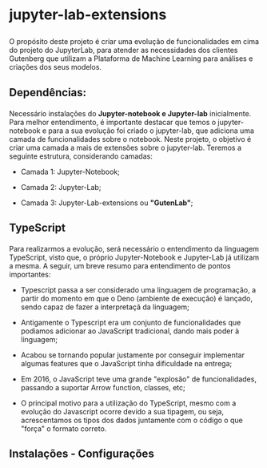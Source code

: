 # jupyter-lab-extensions</p>
O propósito deste projeto é criar uma evolução de funcionalidades em cima do projeto do JupyterLab, para atender as necessidades dos clientes Gutenberg que utilizam a Plataforma de Machine Learning para análises e criações dos seus modelos.</p>

## Dependências:</p>
Necessário instalações do **Jupyter-notebook e Jupyter-lab** inicialmente. Para melhor entendimento, é importante destacar que temos o jupyter-notebook e para a sua evolução foi criado o jupyter-lab, que adiciona uma camada de funcionalidades sobre o notebook. Neste projeto, o objetivo é criar uma camada a mais de extensões sobre o jupyter-lab. Teremos a seguinte estrutura, considerando camadas:</p>
- Camada 1: Jupyter-Notebook;</p>
- Camada 2: Jupyter-Lab;</p>
- Camada 3: Jupyter-Lab-extensions ou **"GutenLab"**;</p>

## TypeScript</p>
Para realizarmos a evolução, será necessário o entendimento da linguagem TypeScript, visto que, o próprio Jupyter-Notebook e Jupyter-Lab já utilizam  a mesma. A seguir, um breve resumo para entendimento de pontos importantes:</p>

- Typescript passa a ser considerado uma linguagem de programação, a partir do momento em que o Deno (ambiente de execução) é lançado, sendo capaz de fazer a interpretaçã da linguagem;</p>
- Antigamente o Typescript era um conjunto de funcionalidades que podiamos adicionar ao JavaScript tradicional, dando mais poder à linguagem;</p>
- Acabou se tornando popular justamente por conseguir implementar algumas features que o JavaScript tinha dificuldade na entrega;</p>
- Em 2016, o JavaScript teve uma grande "explosão" de funcionalidades, passando a suportar Arrow function, classes, etc;</p>
- O principal motivo para a utilização do TypeScript, mesmo com a evolução do Javascript ocorre devido a sua tipagem, ou seja, acrescentamos os tipos dos dados juntamente com o código o que "força" o formato correto.</p>

## Instalações - Configurações</p>




